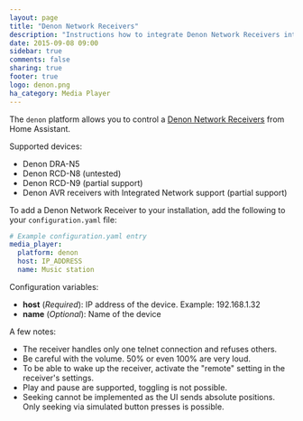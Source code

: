 ```yaml
---
layout: page
title: "Denon Network Receivers"
description: "Instructions how to integrate Denon Network Receivers into Home Assistant."
date: 2015-09-08 09:00
sidebar: true
comments: false
sharing: true
footer: true
logo: denon.png
ha_category: Media Player
---
```



The `denon` platform allows you to control a [Denon Network Receivers](http://www.denon.co.uk/chg/product/compactsystems/networkmusicsystems/ceolpiccolo) from Home Assistant.

Supported devices:

- Denon DRA-N5
- Denon RCD-N8 (untested)
- Denon RCD-N9 (partial support)
- Denon AVR receivers with Integrated Network support (partial support)

To add a Denon Network Receiver to your installation, add the following to your `configuration.yaml` file:

```yaml
# Example configuration.yaml entry
media_player:
  platform: denon
  host: IP_ADDRESS
  name: Music station
```
Configuration variables:

- **host** (*Required*): IP address of the device. Example: 192.168.1.32
- **name** (*Optional*): Name of the device

A few notes:

- The receiver handles only one telnet connection and refuses others.
- Be careful with the volume. 50% or even 100% are very loud.
- To be able to wake up the receiver, activate the "remote" setting in the receiver's settings.
- Play and pause are supported, toggling is not possible.
- Seeking cannot be implemented as the UI sends absolute positions. Only seeking via simulated button presses is possible.
